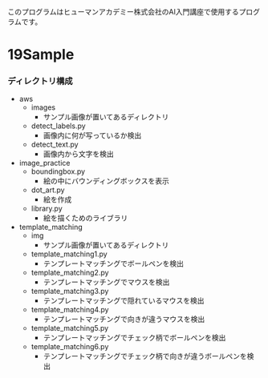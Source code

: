 このプログラムはヒューマンアカデミー株式会社のAI入門講座で使用するプログラムです。

# 19Sample
### ディレクトリ構成
* aws
    * images
        * サンプル画像が置いてあるディレクトリ
    * detect_labels.py
        * 画像内に何が写っているか検出
    * detect_text.py
        * 画像内から文字を検出
* image_practice
    * boundingbox.py
        * 絵の中にバウンディングボックスを表示
    * dot_art.py
        * 絵を作成
    * library.py
        * 絵を描くためのライブラリ
* template_matching
    * img
        * サンプル画像が置いてあるディレクトリ
    * template_matching1.py
        * テンプレートマッチングでボールペンを検出
    * template_matching2.py
        * テンプレートマッチングでマウスを検出
    * template_matching3.py
        * テンプレートマッチングで隠れているマウスを検出
    * template_matching4.py
        * テンプレートマッチングで向きが違うマウスを検出
    * template_matching5.py
        * テンプレートマッチングでチェック柄でボールペンを検出
    * template_matching6.py
        * テンプレートマッチングでチェック柄で向きが違うボールペンを検出
